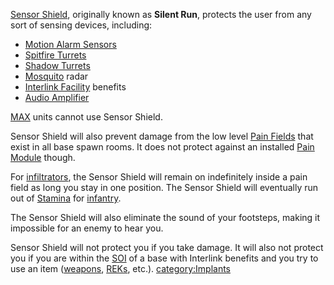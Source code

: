 [Sensor Shield](Sensor_Shield.md), originally known as **Silent
Run**, protects the user from any sort of sensing devices, including:

- [Motion Alarm Sensors](Adaptive_Construction_Engine.md)
- [Spitfire Turrets](Adaptive_Construction_Engine.md)
- [Shadow Turrets](Shadow_Turret.md)
- [Mosquito](Mosquito.md) radar
- [Interlink Facility](Interlink.md) benefits
- [Audio Amplifier](Audio_Amplifier.md)

[MAX](Mechanized_Assault_Exo-Suit.md) units cannot use Sensor Shield.

Sensor Shield will also prevent damage from the low level [Pain
Fields](Pain_Field.md) that exist in all base spawn rooms. It
does not protect against an installed [Pain
Module](Pain_Module.md) though.

For [infiltrators](</Infiltration_Suit_(Certification)>), the
Sensor Shield will remain on indefinitely inside a pain field as long
you stay in one position. The Sensor Shield will eventually run out of
[Stamina](Stamina.md) for [infantry](infantry.md).

The Sensor Shield will also eliminate the sound of your footsteps,
making it impossible for an enemy to hear you.

Sensor Shield will not protect you if you take damage. It will also not
protect you if you are within the [SOI](Sphere_of_Influence.md) of a base with
Interlink benefits and you try to use an item
([weapons](:category:Weapons), [REKs](Remote_Electronics_Kit.md), etc.).
[category:Implants](category:Implants.md)
